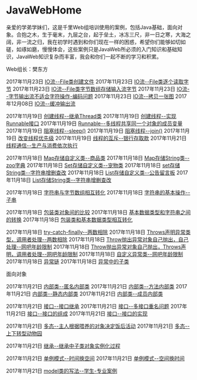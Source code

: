 # JavaWebHome

亲爱的学弟学妹们，这是千里Web组培训使用的案例，包括Java基础，面向对象。合抱之木，生于毫末，九层之台，起于垒土，冰冻三尺，非一日之寒，大海之阔，非一流之归，我在初学时遇到和你们现在一样的困惑，希望你们能够如切如磋，如琢如磨，慢慢体会，这些案例只是JavaWeb所必须的入门知识和基础知识，JavaWeb知识复杂而丰富，我会和你们一起不断的学习和积累。

Web组长：樊东方

2017年11月23日 [IO流--File类创建文件](FileProj/src/FileFunction.java)
2017年11月23日 [IO流--File类逐个读取字节](FileProj/src/InputStreamTest.java)
2017年11月23日 [IO流--File类字节数组存储输入流字节](FileProj/src/InputStreamByteTest.java)
2017年11月23日 [IO流--字节输出流不适合字符操作-编码问题](FileProj/src/OutputStreamTest.java)
2017年11月23日 [IO流--拷贝一张图](FileProj/src/CopyPic.java)
2017年12月08日 [IO流--缓冲输出流](FileProj/src/BufferedOutputStream.java)


2017年11月19日 [创建线程--继承Thread类](ThreadProj/src/ThreadTest.java)
2017年11月19日 [创建线程--实现Runnable接口](ThreadProj/src/RunnableTest.java)
2017年11月19日 [Runnable--多线程共享同一个对象的成员变量](ThreadProj/src/MultiThreadShareTest.java)
2017年11月19日 [阻塞线程--sleep()](ThreadProj/src/SleepThread.java)
2017年11月19日 [阻塞线程--join()](ThreadProj/src/JoinThread.java)
2017年11月19日 [改变线程优先级](ThreadProj/src/PriorityThread.java)
2017年11月19日 [线程的互斥--银行存取款](ThreadProj/src/_BankTest.java)
2017年11月21日 [线程通信--生产与消费依次执行](ThreadProj/src/ThreadCommunicate/PublicShareTest.java)


2017年11月18日 [Map存储自定义类--商品类](MapProj/src/MapGoodsTest.java)
2017年11月18日 [Map存储String类--zoo字典](MapProj/src/MapZoo.java)
2017年11月18日 [Set存储自定义类--宠物类](SetProj/src/Pet_set_Test.java)
2017年11月18日 [set存储String类--字符串增删查改](SetProj/src/SetDemo.java)
2017年11月18日 [List存储自定义类--公告留言板](ListProj/src/NoticeTest.java)
2017年11月18日 [List存储String类--字符串增删查改](ListProj/src/ListDemo.java)

2017年11月18日 [字符串与字节数组相互转化](StringProj/src/StringandBytes.java)
2017年11月18日 [字符串的基本操作--子串](StringProj/src/StringFunctions.java)


2017年11月18日 [包装类对象间的比较](WrapProj/src/ObjectPool_Wrap.java)
2017年11月18日 [基本数据类型和字符串之间的转换](WrapProj/src/StringAndBasic.java)
2017年11月18日 [包装类和基本数据类型相互转化](WrapProj/src/BasicAndClass.java)


2017年11月18日 [try-catch-finally--两数相除](ExceptionProj/src/_01_trycatch1.java)
2017年11月18日 [Throws声明异常类型，调用者处理--两数相除](ExceptionProj/src/_02_Throws.java)
2017年11月18日 [Throw抛出异常对象自己抛出，自己处理--网吧年龄限制](ExceptionProj/src/_03_Throw1.java)
2017年11月18日 [Throw抛出异常对象自己抛出，Throws声明，调用者处理--网吧年龄限制](ExceptionProj/src/_04_Throw2.java)
2017年11月18日 [自定义异常类--网吧年龄限制](ExceptionProj/src/_05_CustomThrow.java)
2017年11月18日 [异常链](ExceptionProj/src/_06_ThroableLine.java)
2017年11月18日 [异常中的子类](ExceptionProj/src/_07_ThrowsInherianceSon.java)

面向对象

2017年11月21日 [内部类--匿名内部类](innerClass/src/com/easter/test/AnonymousTest2.java)
2017年11月21日 [内部类--方法内部类](innerClass/src/com/easter/test/FunctionTest.java)
2017年11月21日 [内部类--静态内部类](innerClass/src/com/easter/test/StaticTest.java)
2017年11月21日 [内部类--成员内部类](innerClass/src/com/easter/test/MemberTest.java)

2017年11月21日 [接口--接口继承](interfaceProj/src/com/easter/test/_04Inherance.java)
2017年11月21日 [接口--多接口重名问题](interfaceProj/src/com/easter/test/_03Duplication.java)
2017年11月21日 [接口--接口的组成](interfaceProj/src/com/easter/test/_02Member.java)
2017年11月21日 [接口--接口的实现](interfaceProj/src/com/easter/test/_01AchievementTest.java)

2017年11月21日 [多态--主人根据喂养的对象决定饭后活动](PolyProj/src/com/easter/test/MasterTest.java)
2017年11月21日 [多态--上下转型动物园](PolyProj/src/com/easter/test/PolyTest.java)   

2017年11月21日 [继承--继承中子类对象实例化过程](objectInitInInherihance/src/com/easter/test/Catest.java)

2017年11月21日 [单例模式--时间换空间](singletonProj/src/com/easter/singleton/SingletonLazy.java)
2017年11月21日 [单例模式--空间换时间](singletonProj/src/com/easter/singleton/SingletonHunger.java)

2017年11月21日 [model类的写法--学生-专业案例](studentMangement/src/com/easter/test/schooltest.java)
